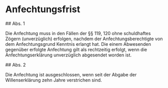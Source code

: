 # Anfechtungsfrist



\#\# Abs. 1

 Die Anfechtung muss in den Fällen der §§ 119, 120 ohne schuldhaftes Zögern (unverzüglich) erfolgen, nachdem der Anfechtungsberechtigte von dem Anfechtungsgrund Kenntnis erlangt hat. Die einem Abwesenden gegenüber erfolgte Anfechtung gilt als rechtzeitig erfolgt, wenn die Anfechtungserklärung unverzüglich abgesendet worden ist.

\#\# Abs. 2

 Die Anfechtung ist ausgeschlossen, wenn seit der Abgabe der Willenserklärung zehn Jahre verstrichen sind. 

